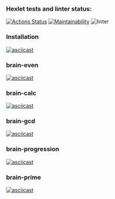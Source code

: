 ### Hexlet tests and linter status:
[![Actions Status](https://github.com/VasiliyBogdanov/python-project-lvl1/workflows/hexlet-check/badge.svg)](https://github.com/VasiliyBogdanov/python-project-lvl1/actions)
[![Maintainability](https://api.codeclimate.com/v1/badges/a99a88d28ad37a79dbf6/maintainability)](https://codeclimate.com/github/codeclimate/codeclimate/maintainability)
![linter](https://github.com/VasiliyBogdanov/python-project-lvl1/actions/workflows/linter.yml/badge.svg)
### Installation
[![asciicast](https://asciinema.org/a/TVrFFUqjNS5Nplxa2GUbzwScy.svg)](https://asciinema.org/a/TVrFFUqjNS5Nplxa2GUbzwScy)
### brain-even
[![asciicast](https://asciinema.org/a/vAII6SGUdUEqq2DAomTypoHkc.svg)](https://asciinema.org/a/vAII6SGUdUEqq2DAomTypoHkc)
### brain-calc
[![asciicast](https://asciinema.org/a/esVrPezRjUkAeI5C69wFnQLuJ.svg)](https://asciinema.org/a/esVrPezRjUkAeI5C69wFnQLuJ)
### brain-gcd
[![asciicast](https://asciinema.org/a/DVtZw5yxAqKY3juKkgSLE46iQ.svg)](https://asciinema.org/a/DVtZw5yxAqKY3juKkgSLE46iQ)
### brain-progression
[![asciicast](https://asciinema.org/a/k4poHH7yOIIFHrJeM8JzgNN8S.svg)](https://asciinema.org/a/k4poHH7yOIIFHrJeM8JzgNN8S)
### brain-prime
[![asciicast](https://asciinema.org/a/FZyL0d1GrSZnhpDa204K5FQAa.svg)](https://asciinema.org/a/FZyL0d1GrSZnhpDa204K5FQAa)
